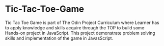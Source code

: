 # Tic-Tac-Toe-Game
Tic Tac Toe Game is part of The Odin Project Curriculum where Learner has to apply knowledge and skills acquire through the TOP to build some Hands-on project in JavaScript. This project demonstrate problem solving skills and implementation of the game in JavasScript.
